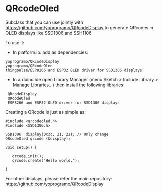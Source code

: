# QRcodeOled

Subclass that you can use jointly with https://github.com/yoprogramo/QRcodeDisplay to generate QRcodes in OLED displays like SSD1306 and SSH1106

To use it:

* In platform.io: add as dependencies:

```
yoprogramo/QRcodeDisplay
yoprogramo/QRcodeOled
thingpulse/ESP8266 and ESP32 OLED driver for SSD1306 displays
```

 * In arduino ide open Library Manager (menu Sketch > Include Library > Manage Libraries…) then install the following libraries:

```
 QRcodeDisplay
 QRcodeOled
 ESP8266 and ESP32 OLED driver for SSD1306 displays
```

 Creating a QRcode is just as simple as:

 ```
#include <qrcodeoled.h>
#include <SSD1306.h>

SSD1306  display(0x3c, 21, 22); // Only change
QRcodeOled qrcode (&display);

void setup() {

    qrcode.init();
    qrcode.create("Hello world.");

}

 ```

 For other displays, please refer the main repository: https://github.com/yoprogramo/QRcodeDisplay
